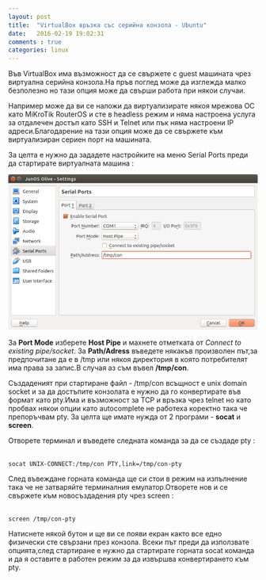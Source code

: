 ```yaml
---
layout: post
title:  "VirtualBox връзка със серийна конзола - Ubuntu"
date:   2016-02-19 19:02:31
comments : true
categories: linux
---
```


Във VirtualBox има възможност да се свържете с guest машината чрез виртуална серийна конзола.На пръв поглед може да изглежда малко безполезно но тази опция може да свърши работа при някои случаи.

Например може да ви се наложи да виртуализирате някоя мрежова ОС като МiKroTik RouterOS и сте в headless режим и няма настроена услуга за отдалечен достъп като SSH и Telnet или пък няма настроени IP адреси.Благодарение на тази опция може да се свържете към виртуализиран сериен порт на машината.

За целта е нужно да зададете настройките на меню Serial Ports преди да стартирате виртуалната машина :

![console](https://github.com/etem/etem.github.io/raw/master/assets/images/vboxconsole.png)


За **Port Mode** изберете **Host Pipe** и махнете отметката от *Connect to existing pipe/socket*.
За **Path/Adress** въведете някакъв произволен път,за предпочитане да е в /tmp или някоя директория в която потребителят има права за запис.В случая аз съм въвел **/tmp/con**.

Създаденият при стартиране файл - /tmp/con всъщност е unix domain socket и за да достъпите конзолата е нужно да го конвертирате във формат като pty.Има и възможност за TCP и връзка чрез telnet но като пробвах някои опции като autocomplete не работеха коректно така че препоръчвам pty.
За целта ще имате нужда от 2 програми - **socat** и **screen**.

Отворете терминал и въведете следната команда за да се създаде pty : 

<pre><code>
socat UNIX-CONNECT:/tmp/con PTY,link=/tmp/con-pty
</code></pre>

След въвеждане горната команда ще си стои в режим на изпълнение така че не затваряйте терминалния емулатор.Отворете нов и се свържете към новосъздадения pty чрез screen : 

<pre><code>
screen /tmp/con-pty
</code></pre>

Натиснете някой бутон и ще ви се появи екран както все едно физически сте свързани през конзола.
Всеки път преди да използвате опцията,след стартиране е нужно да стартирате горната socat команда и да я оставите в работен режим за да извършва конвертирането към pty.